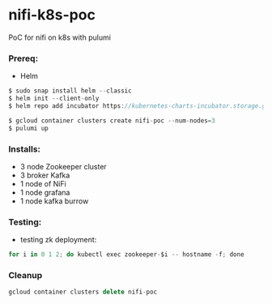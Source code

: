 # nifi-k8s-poc
PoC for nifi on k8s with pulumi

### Prereq:

* Helm
```js
$ sudo snap install helm --classic
$ helm init --client-only
$ helm repo add incubator https://kubernetes-charts-incubator.storage.googleapis.com/
```


```js
$ gcloud container clusters create nifi-poc --num-nodes=3
$ pulumi up
```

### Installs:

* 3 node Zookeeper cluster 
* 3 broker Kafka
* 1 node of NiFi
* 1 node grafana
* 1 node kafka burrow 


### Testing:

* testing zk deployment:
```js
for i in 0 1 2; do kubectl exec zookeeper-$i -- hostname -f; done
```

### Cleanup
```js
gcloud container clusters delete nifi-poc
```